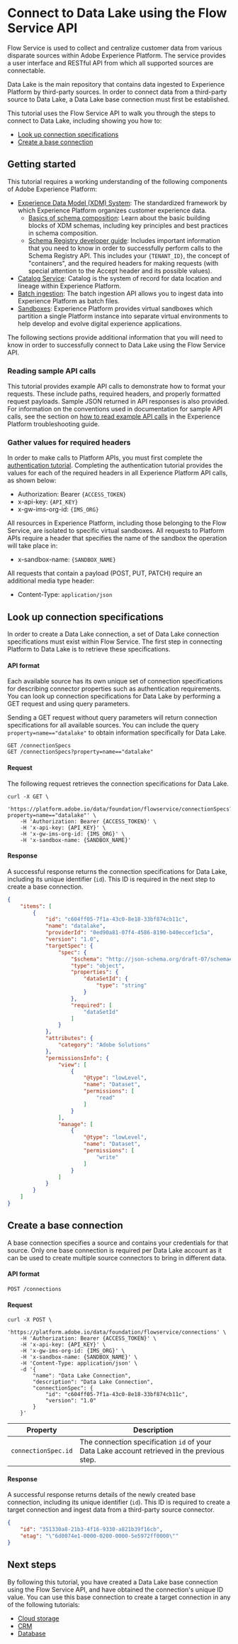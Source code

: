 # Connect to Data Lake using the Flow Service API

Flow Service is used to collect and centralize customer data from various disparate sources within Adobe Experience Platform. The service provides a user interface and RESTful API from which all supported sources are connectable.

Data Lake is the main repository that contains data ingested to Experience Platform by third-party sources. In order to connect data from a third-party source to Data Lake, a Data Lake base connection must first be established.

This tutorial uses the Flow Service API to walk you through the steps to connect to Data Lake, including showing you how to:

- [Look up connection specifications](#look-up-connection-specifications)
- [Create a base connection](#create-a-base-connection)

## Getting started

This tutorial requires a working understanding of the following components of Adobe Experience Platform:

*   [Experience Data Model (XDM) System](./../../../technical_overview/schema_registry/xdm_system/xdm_system_in_experience_platform.md): The standardized framework by which Experience Platform organizes customer experience data.
    *   [Basics of schema composition](./../../../technical_overview/schema_registry/schema_composition/schema_composition.md): Learn about the basic building blocks of XDM schemas, including key principles and best practices in schema composition.
    *   [Schema Registry developer guide](./../../../technical_overview/schema_registry/schema_registry_developer_guide.md): Includes important information that you need to know in order to successfully perform calls to the Schema Registry API. This includes your `{TENANT_ID}`, the concept of "containers", and the required headers for making requests (with special attention to the Accept header and its possible values).
*   [Catalog Service](./../../../technical_overview/catalog_architectural_overview/catalog_architectural_overview.md): Catalog is the system of record for data location and lineage within Experience Platform.
*   [Batch ingestion](./../../../technical_overview/ingest_architectural_overview/ingest_architectural_overview.md): The batch ingestion API allows you to ingest data into Experience Platform as batch files.
*   [Sandboxes](./../../../technical_overview/sandboxes/sandboxes-overview.md): Experience Platform provides virtual sandboxes which partition a single Platform instance into separate virtual environments to help develop and evolve digital experience applications.

The following sections provide additional information that you will need to know in order to successfully connect to Data Lake using the Flow Service API.

### Reading sample API calls

This tutorial provides example API calls to demonstrate how to format your requests. These include paths, required headers, and properly formatted request payloads. Sample JSON returned in API responses is also provided. For information on the conventions used in documentation for sample API calls, see the section on [how to read example API calls](../../../../technical_overview/platform_faq_and_troubleshooting/platform_faq_and_troubleshooting.md#how-do-i-format-an-api-request) in the Experience Platform troubleshooting guide.

### Gather values for required headers

In order to make calls to Platform APIs, you must first complete the [authentication tutorial](../../../authenticate_to_acp_tutorial/authenticate_to_acp_tutorial.md). Completing the authentication tutorial provides the values for each of the required headers in all Experience Platform API calls, as shown below:

*   Authorization: Bearer `{ACCESS_TOKEN}`
*   x-api-key: `{API_KEY}`
*   x-gw-ims-org-id: `{IMS_ORG}`

All resources in Experience Platform, including those belonging to the Flow Service, are isolated to specific virtual sandboxes. All requests to Platform APIs require a header that specifies the name of the sandbox the operation will take place in:

*   x-sandbox-name: `{SANDBOX_NAME}`

All requests that contain a payload (POST, PUT, PATCH) require an additional media type header:

*   Content-Type: `application/json`

## Look up connection specifications

In order to create a Data Lake connection, a set of Data Lake connection specifications must exist within Flow Service. The first step in connecting Platform to Data Lake is to retrieve these specifications.

#### API format

Each available source has its own unique set of connection specifications for describing connector properties such as authentication requirements. You can look up connection specifications for Data Lake by performing a GET request and using query parameters.

Sending a GET request without query parameters will return connection specifications for all available sources. You can include the query `property=name=="datalake"` to obtain information specifically for Data Lake.

```http
GET /connectionSpecs
GET /connectionSpecs?property=name=="datalake"
```

#### Request

The following request retrieves the connection specifications for Data Lake.

```shell
curl -X GET \
    'https://platform.adobe.io/data/foundation/flowservice/connectionSpecs?property=name=="datalake"' \
    -H 'Authorization: Bearer {ACCESS_TOKEN}' \
    -H 'x-api-key: {API_KEY}' \
    -H 'x-gw-ims-org-id: {IMS_ORG}' \
    -H 'x-sandbox-name: {SANDBOX_NAME}'
```

#### Response

A successful response returns the connection specifications for Data Lake, including its unique identifier (`id`). This ID is required in the next step to create a base connection.

```json
{
    "items": [
        {
            "id": "c604ff05-7f1a-43c0-8e18-33bf874cb11c",
            "name": "datalake",
            "providerId": "0ed90a81-07f4-4586-8190-b40eccef1c5a",
            "version": "1.0",
            "targetSpec": {
                "spec": {
                    "$schema": "http://json-schema.org/draft-07/schema#",
                    "type": "object",
                    "properties": {
                        "dataSetId": {
                            "type": "string"
                        }
                    },
                    "required": [
                        "dataSetId"
                    ]
                }
            },
            "attributes": {
                "category": "Adobe Solutions"
            },
            "permissionsInfo": {
                "view": [
                    {
                        "@type": "lowLevel",
                        "name": "Dataset",
                        "permissions": [
                            "read"
                        ]
                    }
                ],
                "manage": [
                    {
                        "@type": "lowLevel",
                        "name": "Dataset",
                        "permissions": [
                            "write"
                        ]
                    }
                ]
            }
        }
    ]
}
```

## Create a base connection

A base connection specifies a source and contains your credentials for that source. Only one base connection is required per Data Lake account as it can be used to create multiple source connectors to bring in different data.

#### API format

```http
POST /connections
```

#### Request

```shell
curl -X POST \
    'https://platform.adobe.io/data/foundation/flowservice/connections' \
    -H 'Authorization: Bearer {ACCESS_TOKEN}' \
    -H 'x-api-key: {API_KEY}' \
    -H 'x-gw-ims-org-id: {IMS_ORG}' \
    -H 'x-sandbox-name: {SANDBOX_NAME}' \
    -H 'Content-Type: application/json' \
    -d '{
        "name": "Data Lake Connection",
        "description": "Data Lake Connection",
        "connectionSpec": {
            "id": "c604ff05-7f1a-43c0-8e18-33bf874cb11c",
            "version": "1.0"
        }
    }'
```

| Property | Description |
| ------------- | --------------- |
| `connectionSpec.id` | The connection specification `id` of your Data Lake account retrieved in the previous step. |

#### Response

A successful response returns details of the newly created base connection, including its unique identifier (`id`). This ID is required to create a target connection and ingest data from a third-party source connector.

```json
{
    "id": "351330a8-21b3-4f16-9330-a821b39f16cb",
    "etag": "\"6d0074e1-0000-0200-0000-5e5972ff0000\""
}
```

## Next steps

By following this tutorial, you have created a Data Lake base connection using the Flow Service API, and have obtained the connection's unique ID value. You can use this base connection to create a target connection in any of the following tutorials:

- [Cloud storage](./cloud-storages/retrieve-cloud-storage-api-tutorial.md)
- [CRM](./crm/retrieve-crm-data-api-tutorial.md)
- [Database](./database-nosql/retrieve-dbnosql-data-api-tutorial.md)